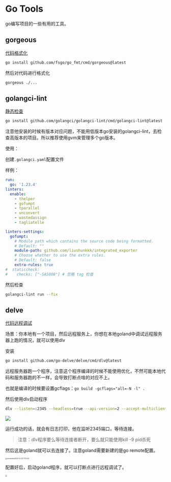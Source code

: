 # Go Tools

go编写项目的一些有用的工具。



## gorgeous

[代码格式化](https://github.com/fsgo/go_fmt)

```sh
go install github.com/fsgo/go_fmt/cmd/gorgeous@latest
```

然后对代码进行格式化

```sh
gorgeous ./...
```



## golangci-lint

[静态检查](https://github.com/golangci/golangci-lint)

```sh
go install github.com/golangci/golangci-lint/cmd/golangci-lint@latest
```

注意他安装的时候有版本对应问题，不能用低版本go安装的golangci-lint，去检查高版本的项目。所以推荐使用gvm来管理多个go版本。

使用：

创建`.golangci.yaml`配置文件

样例：

```yml
run:
  go: '1.23.4'
linters:
  enable:
    - thelper
    - gofumpt
    - tparallel
    - unconvert
    - wastedassign
    - tagliatelle

linters-settings:
  gofumpt:
    # Module path which contains the source code being formatted.
    # Default: ""
    module-path: github.com/liushunkkk/integrated_exporter
    # Choose whether to use the extra rules.
    # Default: false
    extra-rules: true
#  staticcheck:
#    checks: ["-SA5008"] # 忽略 tag 检查
```

然后检查

```sh
golangci-lint run --fix  
```



## delve

[代码远程调试](https://github.com/go-delve/delve)

场景：你本地有一个项目，然后远程服务上，你想在本地goland中调试远程服务器上跑的情况，就可以使用dlv

安装

```sh
go install github.com/go-delve/delve/cmd/dlv@latest
```

远程服务器跑一个程序，注意这个程序编译的时候不能使用优化，不然可能本地代码和服务器跑的不一样，会导致打断点啥的对应不上。

也就是编译的时候要设置gcflags：`go build -gcflags="all=-N -l" .`

然后使用dlv启动程序

```sh
dlv --listen=:2345 --headless=true --api-version=2 --accept-multiclient exec xxx -- -a=a -b=b
```

![](./tools.assets/exampe.png)

运行成功的话，就会有日志打印，他在监听2345端口，等待连接。

> 注意：dlv程序要么等待连接者断开，要么就只能使用kill -9 pid杀死

然后这是goland就可以去连接了。注意goland需要新建的是go remote配置。

<img src="./tools.assets/golangconfig.png" alt="screenshot2024-12-20 17.03.40" style="zoom: 33%;" />

配置好后，启动goland程序，就可以打断点进行远程调试了。

<img src="./tools.assets/debug.png" style="zoom: 33%;" />



